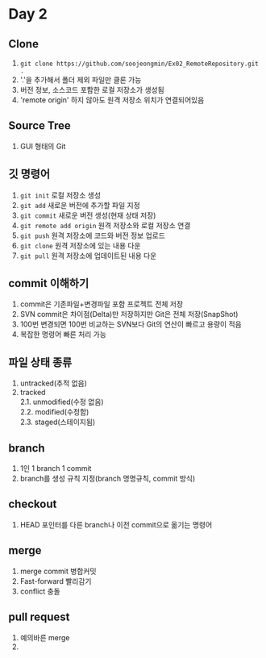 # Day 2
## Clone
1. `git clone https://github.com/soojeongmin/Ex02_RemoteRepository.git .` 
2. '.'을 추가해서 폴더 제외 파일만 클론 가능
3. 버전 정보, 소스코드 포함한 로컬 저장소가 생성됨
4. 'remote origin' 하지 않아도 원격 저장소 위치가 연결되어있음

## Source Tree
1. GUI 형태의 Git

## 깃 명령어
1. `git init` 로컬 저장소 생성
2. `git add` 새로운 버전에 추가할 파일 지정
3. `git commit` 새로운 버전 생성(현재 상태 저장)
4. `git remote add origin` 원격 저장소와 로컬 저장소 연결
5. `git push` 원격 저장소에 코드와 버전 정보 업로드
6. `git clone` 원격 저장소에 있는 내용 다운
7. `git pull` 원격 저장소에 업데이트된 내용 다운

## commit 이해하기
1. commit은 기존파일+변경파일 포함 프로젝트 전체 저장
2. SVN commit은 차이점(Delta)만 저장하지만 Git은 전체 저장(SnapShot)
3. 100번 변경되면 100번 비교하는 SVN보다 Git의 연산이 빠르고 용량이 적음
4. 복잡한 명령어 빠른 처리 가능

## 파일 상태 종류
1. untracked(추적 없음) </br>
2. tracked</br>
2.1. unmodified(수정 없음)</br>
2.2. modified(수정함)</br>
2.3. staged(스테이지됨)</br>

## branch
1. 1인 1 branch 1 commit
2. branch를 생성 규칙 지정(branch 명명규칙, commit 방식)

## checkout
1. HEAD 포인터를 다른 branch나 이전 commit으로 옮기는 명령어

## merge
1. merge commit 병합커밋
2. Fast-forward 빨리감기
3. conflict 충돌

## pull request
1. 예의바른 merge
2. 
